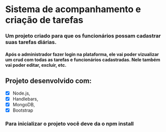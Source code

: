 # Sistema de acompanhamento e criação de tarefas
### Um projeto criado para que os funcionários possam cadastrar suas tarefas diárias.
#### Após o administrador fazer login na plataforma, ele vai poder vizualizar um crud com todas as tarefas e funcionários cadastradas. Nele também vai poder editar, excluir, etc. 

## Projeto desenvolvido com: 
- [x] Node.js,
- [x] Handlebars,
- [x] MongoDB,
- [x] Bootstrap

### Para inicializar o projeto você deve da o npm install  
